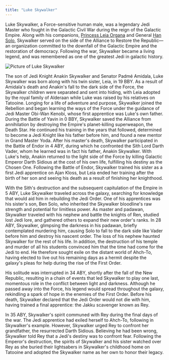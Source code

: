 ```yaml
---
title: "Luke Skywalker"
---
```


Luke Skywalker, a Force-sensitive human male, was a legendary Jedi Master who fought in the Galactic Civil War during the reign of the Galactic Empire. Along with his companions, [Princess Leia Organa](/princess-leia) and General [Han Solo](/han-solo), Skywalker served on the side of the Alliance to Restore the Republic—an organization committed to the downfall of the Galactic Empire and the restoration of democracy. Following the war, Skywalker became a living legend, and was remembered as one of the greatest Jedi in galactic history.

![Picture of Luke Skywalker](/note-images/LukeSkywalker.jpg)

The son of Jedi Knight Anakin Skywalker and Senator Padmé Amidala, Luke Skywalker was born along with his twin sister, Leia, in 19 BBY. As a result of Amidala's death and Anakin's fall to the dark side of the Force, the Skywalker children were separated and sent into hiding, with Leia adopted by the royal family of Alderaan while Luke was raised by his relatives on Tatooine. Longing for a life of adventure and purpose, Skywalker joined the Rebellion and began learning the ways of the Force under the guidance of Jedi Master Obi-Wan Kenobi, whose first apprentice was Luke's own father. During the Battle of Yavin in 0 BBY, Skywalker saved the Alliance from annihilation by destroying the Empire's planet-killing superweapon, the Death Star. He continued his training in the years that followed, determined to become a Jedi Knight like his father before him, and found a new mentor in Grand Master Yoda. After his master's death, Skywalker participated in the Battle of Endor in 4 ABY, during which he confronted the Sith Lord Darth Vader, whom he learned was in fact his father, Anakin Skywalker. With Luke's help, Anakin returned to the light side of the Force by killing Galactic Emperor Darth Sidious at the cost of his own life, fulfilling his destiny as the Chosen One. Following the Battle of Endor, Skywalker trained his sister as a first Jedi apprentice on Ajan Kloss, but Leia ended her training after the birth of her son and seeing his death as a result of finishing her knighthood.

With the Sith's destruction and the subsequent capitulation of the Empire in 5 ABY, Luke Skywalker traveled across the galaxy, searching for knowledge that would aid him in rebuilding the Jedi Order. One of his apprentices was his sister's son, Ben Solo, who inherited the Skywalker bloodline's raw strength and potential for limitless power. As master and padawan, Skywalker traveled with his nephew and battle the knights of Ren, studied lost Jedi lore, and gathered others to expand their new order's ranks. In 28 ABY, Skywalker, glimpsing the darkness in his padawan, briefly contemplated murdering him, causing Solo to fall to the dark side like Vader before him and destroy his nascent order. The loss of his nephew haunted Skywalker for the rest of his life. In addition, the destruction of his temple and murder of all his students convinced him that the time had come for the Jedi to end. He therefore sought exile on the distant world of Ahch-To, having elected to live out his remaining days as a hermit despite the galaxy's pleas for help during the rise of the First Order.

His solitude was interrupted in 34 ABY, shortly after the fall of the New Republic, resulting in a chain of events that led Skywalker to play one last, momentous role in the conflict between light and darkness. Although he passed away into the Force, his legend would spread throughout the galaxy, rekindling a spark of hope in the enemies of the First Order. Before his death, Skywalker declared that the Jedi Order would not die with him, having trained a final apprentice: the Jakku scavenger known as Rey.

In 35 ABY, Skywalker's spirit communed with Rey during the final days of the war. The Jedi apprentice had exiled herself to Ahch-To, following in Skywalker's example. However, Skywalker urged Rey to confront her grandfather, the resurrected Darth Sidious. Believing he had been wrong, Skywalker told Rey that a Jedi's destiny was to confront fear. Following the Emperor's destruction, the spirits of Skywalker and his sister watched over Rey as she buried their lightsabers in Skywalker's childhood home on Tatooine and adopted the Skywalker name as her own to honor their legacy.
